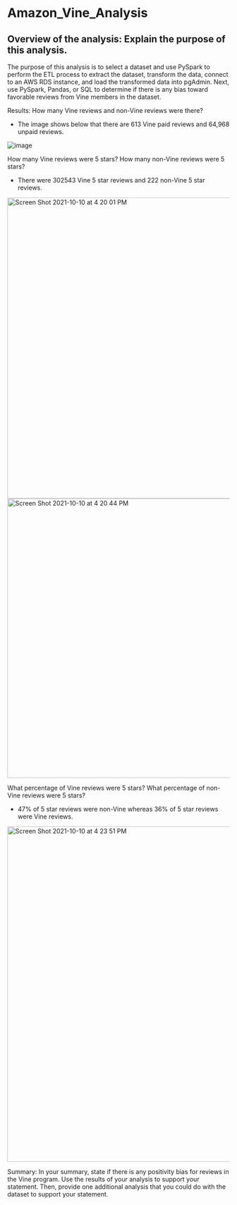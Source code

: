 # Amazon_Vine_Analysis
## Overview of the analysis: Explain the purpose of this analysis.
The purpose of this analysis is to select a dataset and use PySpark to perform the ETL process to extract the dataset, transform the data, connect to an AWS RDS instance, and load the transformed data into pgAdmin. Next, use PySpark, Pandas, or SQL to determine if there is any bias toward favorable reviews from Vine members in the dataset.

Results: 
How many Vine reviews and non-Vine reviews were there?
* The image shows below that there are 613 Vine paid reviews and 64,968 unpaid reviews.

![image](https://user-images.githubusercontent.com/86024512/136711798-57de3a11-d16a-4c12-b04f-1d7d74ca79a0.png)


How many Vine reviews were 5 stars? How many non-Vine reviews were 5 stars?
* There were 302543 Vine 5 star reviews and 222 non-Vine 5 star reviews.
<img width="683" alt="Screen Shot 2021-10-10 at 4 20 01 PM" src="https://user-images.githubusercontent.com/86024512/136711897-13ddc746-4d62-4b4a-a508-49e65627f885.png">
<img width="634" alt="Screen Shot 2021-10-10 at 4 20 44 PM" src="https://user-images.githubusercontent.com/86024512/136711915-8c205904-9cee-4136-b71d-762c3289bd68.png">


What percentage of Vine reviews were 5 stars? What percentage of non-Vine reviews were 5 stars?
* 47% of 5 star reviews were non-Vine whereas 36% of 5 star reviews were Vine reviews.
<img width="761" alt="Screen Shot 2021-10-10 at 4 23 51 PM" src="https://user-images.githubusercontent.com/86024512/136711992-44f2f39e-3025-4a0f-b0bc-436be4b8ab24.png">


Summary: In your summary, state if there is any positivity bias for reviews in the Vine program. Use the results of your analysis to support your statement. Then, provide one additional analysis that you could do with the dataset to support your statement.
